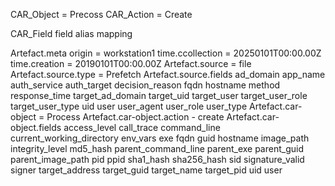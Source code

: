 CAR_Object = Precoss
CAR_Action = Create

CAR_Field field alias mapping

Artefact.meta
    origin = workstation1
    time.ccollection = 20250101T00:00.00Z
    time.creation = 20190101T00:00.00Z
Artefact.source = file
    Artefact.source.type = Prefetch
    Artefact.source.fields
        ad_domain
        app_name
        auth_service
        auth_target
        decision_reason
        fqdn
        hostname
        method
        response_time
        target_ad_domain
        target_uid
        target_user
        target_user_role
        target_user_type
        uid
        user
        user_agent
        user_role
        user_type
Artefact.car-object = Process
    Artefact.car-object.action - create
    Artefact.car-object.fields
        access_level
        call_trace
        command_line
        current_working_directory
        env_vars
        exe
        fqdn
        guid
        hostname
        image_path
        integrity_level
        md5_hash
        parent_command_line
        parent_exe
        parent_guid
        parent_image_path
        pid
        ppid
        sha1_hash
        sha256_hash
        sid
        signature_valid
        signer
        target_address
        target_guid
        target_name
        target_pid
        uid
        user
